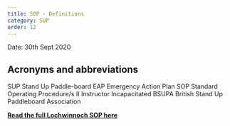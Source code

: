 ```yaml
---
title: SOP - Definitions
category: SUP
order: 12
---
```

Date: 30th Sept 2020

## Acronyms and abbreviations

SUP Stand Up Paddle-board
EAP Emergency Action Plan
SOP Standard Operating Procedure/s
II  Instructor Incapacitated
BSUPA British Stand Up Paddleboard Association

**[Read the full Lochwinnoch SOP here](/clyde/files/SOP.pdf)**
